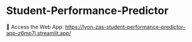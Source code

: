 # Student-Performance-Predictor

🔗 Access the Web App:
 https://lyon-zas-student-performance-predictor-app-z6mp7j.streamlit.app/
